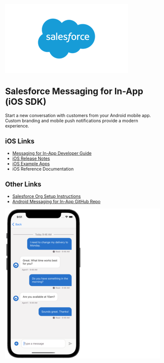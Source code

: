 ![Salesforce logo](./images/Salesforce-logo.png)

# Salesforce Messaging for In-App (iOS SDK)

Start a new conversation with customers from your Android mobile app. Custom branding and mobile push notifications provide a modern experience.

## iOS Links

- [Messaging for In-App Developer Guide](https://developer.salesforce.com/docs/service/messaging-in-app/overview)
- [iOS Release Notes](https://github.com/Salesforce-Async-Messaging/messaging-in-app-ios/releases)
- [iOS Example Apps](./examples)
- iOS Reference Documentation

## Other Links

- [Salesforce Org Setup Instructions](https://help.salesforce.com/s/articleView?id=sf.miaw_intro_landing.htm)
- [Android Messaging for In-App GitHub Repo](https://github.com/Salesforce-Async-Messaging/messaging-in-app-android)

![iOS Device](./images/messaging-ios-device.png)

